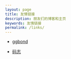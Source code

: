```yaml
---
layout: page
title: 友情链接
description: 朋友们的博客和主页
keywords: 友情链接
permalink: /links/
---
```


<ul>
<li><a href="http://ggbond.cc">ggbond</a></li>
</ul>

<ul>
<li><a href="http://mazhuang.org/">码志</a></li>
</ul>
